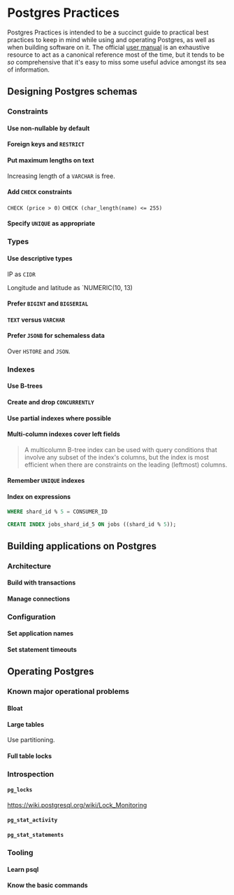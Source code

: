 # Postgres Practices

Postgres Practices is intended to be a succinct guide to
practical best practices to keep in mind while using and
operating Postgres, as well as when building software on
it. The official [user manual][manual] is an exhaustive
resource to act as a canonical reference most of the time,
but it tends to be _so_ comprehensive that it's easy to
miss some useful advice amongst its sea of information.

## Designing Postgres schemas

### Constraints

#### Use non-nullable by default

#### Foreign keys and `RESTRICT`

#### Put maximum lengths on text

Increasing length of a `VARCHAR` is free.

#### Add `CHECK` constraints

`CHECK (price > 0)`
`CHECK (char_length(name) <= 255)`

#### Specify `UNIQUE` as appropriate

### Types

#### Use descriptive types

IP as `CIDR`

Longitude and latitude as `NUMERIC(10, 13)

#### Prefer `BIGINT` and `BIGSERIAL`

#### `TEXT` versus `VARCHAR`

#### Prefer `JSONB` for schemaless data

Over `HSTORE` and `JSON`.

### Indexes

#### Use B-trees

#### Create and drop `CONCURRENTLY`

#### Use partial indexes where possible

#### Multi-column indexes cover left fields

> A multicolumn B-tree index can be used with query conditions that involve any subset of the index's columns, but the index is most efficient when there are constraints on the leading (leftmost) columns.

#### Remember `UNIQUE` indexes

#### Index on expressions

``` sql
WHERE shard_id % 5 = CONSUMER_ID
```

``` sql
CREATE INDEX jobs_shard_id_5 ON jobs ((shard_id % 5));
```

## Building applications on Postgres

### Architecture

#### Build with transactions

#### Manage connections

### Configuration

#### Set application names

#### Set statement timeouts

## Operating Postgres

### Known major operational problems

#### Bloat

#### Large tables

Use partitioning.

#### Full table locks

### Introspection

#### `pg_locks`

https://wiki.postgresql.org/wiki/Lock_Monitoring

#### `pg_stat_activity`

#### `pg_stat_statements`

### Tooling

#### Learn psql

#### Know the basic commands

[manual]: https://

